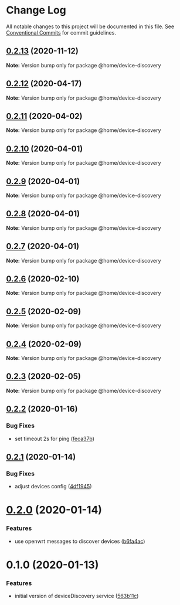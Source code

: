 # Change Log

All notable changes to this project will be documented in this file.
See [Conventional Commits](https://conventionalcommits.org) for commit guidelines.

## [0.2.13](https://github.com/mariusz-kabala/homeAutomation/compare/@home/device-discovery@0.2.12...@home/device-discovery@0.2.13) (2020-11-12)

**Note:** Version bump only for package @home/device-discovery





## [0.2.12](https://github.com/mariusz-kabala/homeAutomation/compare/@home/device-discovery@0.2.11...@home/device-discovery@0.2.12) (2020-04-17)

**Note:** Version bump only for package @home/device-discovery





## [0.2.11](https://github.com/mariusz-kabala/homeAutomation/compare/@home/device-discovery@0.2.10...@home/device-discovery@0.2.11) (2020-04-02)

**Note:** Version bump only for package @home/device-discovery





## [0.2.10](https://github.com/mariusz-kabala/homeAutomation/compare/@home/device-discovery@0.2.9...@home/device-discovery@0.2.10) (2020-04-01)

**Note:** Version bump only for package @home/device-discovery





## [0.2.9](https://github.com/mariusz-kabala/homeAutomation/compare/@home/device-discovery@0.2.8...@home/device-discovery@0.2.9) (2020-04-01)

**Note:** Version bump only for package @home/device-discovery





## [0.2.8](https://github.com/mariusz-kabala/homeAutomation/compare/@home/device-discovery@0.2.7...@home/device-discovery@0.2.8) (2020-04-01)

**Note:** Version bump only for package @home/device-discovery





## [0.2.7](https://github.com/mariusz-kabala/homeAutomation/compare/@home/device-discovery@0.2.6...@home/device-discovery@0.2.7) (2020-04-01)

**Note:** Version bump only for package @home/device-discovery





## [0.2.6](https://github.com/mariusz-kabala/homeAutomation/compare/@home/device-discovery@0.2.5...@home/device-discovery@0.2.6) (2020-02-10)

**Note:** Version bump only for package @home/device-discovery





## [0.2.5](https://github.com/mariusz-kabala/homeAutomation/compare/@home/device-discovery@0.2.4...@home/device-discovery@0.2.5) (2020-02-09)

**Note:** Version bump only for package @home/device-discovery





## [0.2.4](https://github.com/mariusz-kabala/homeAutomation/compare/@home/device-discovery@0.2.3...@home/device-discovery@0.2.4) (2020-02-09)

**Note:** Version bump only for package @home/device-discovery





## [0.2.3](https://github.com/mariusz-kabala/homeAutomation/compare/@home/device-discovery@0.2.2...@home/device-discovery@0.2.3) (2020-02-05)

**Note:** Version bump only for package @home/device-discovery





## [0.2.2](https://github.com/mariusz-kabala/homeAutomation/compare/@home/device-discovery@0.2.1...@home/device-discovery@0.2.2) (2020-01-16)


### Bug Fixes

* set timeout 2s for ping ([feca37b](https://github.com/mariusz-kabala/homeAutomation/commit/feca37b21395526456159db4c52cfbb5292112b9))





## [0.2.1](https://github.com/mariusz-kabala/homeAutomation/compare/@home/device-discovery@0.2.0...@home/device-discovery@0.2.1) (2020-01-14)


### Bug Fixes

* adjust devices config ([4df1945](https://github.com/mariusz-kabala/homeAutomation/commit/4df19459ad2632428ac0800d540e5f7756bfd2a8))





# [0.2.0](https://github.com/mariusz-kabala/homeAutomation/compare/@home/device-discovery@0.1.0...@home/device-discovery@0.2.0) (2020-01-14)


### Features

* use openwrt messages to discover devices ([b6fa4ac](https://github.com/mariusz-kabala/homeAutomation/commit/b6fa4ac6d5324c0209915b0fa1019d9006cf7e87))





# 0.1.0 (2020-01-13)


### Features

* initial version of deviceDiscovery service ([563b11c](https://github.com/mariusz-kabala/homeAutomation/commit/563b11cf36086892f8500ed3b776ec11451f6cc0))
